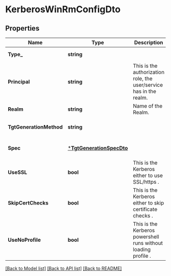 # KerberosWinRmConfigDto

## Properties
Name | Type | Description | Notes
------------ | ------------- | ------------- | -------------
**Type_** | **string** |  | [default to null]
**Principal** | **string** | This is the authorization role, the user/service has in the realm. | [default to null]
**Realm** | **string** | Name of the Realm. | [default to null]
**TgtGenerationMethod** | **string** |  | [optional] [default to null]
**Spec** | [***TgtGenerationSpecDto**](TGTGenerationSpecDTO.md) |  | [optional] [default to null]
**UseSSL** | **bool** | This is the Kerberos either to use SSL/https . | [optional] [default to null]
**SkipCertChecks** | **bool** | This is the Kerberos either to skip certificate checks . | [optional] [default to null]
**UseNoProfile** | **bool** | This is the Kerberos powershell runs without loading profile . | [optional] [default to null]

[[Back to Model list]](../README.md#documentation-for-models) [[Back to API list]](../README.md#documentation-for-api-endpoints) [[Back to README]](../README.md)

